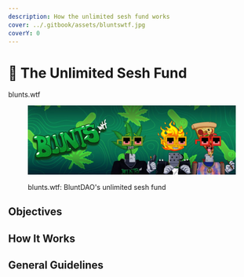 ```yaml
---
description: How the unlimited sesh fund works
cover: ../.gitbook/assets/bluntswtf.jpg
coverY: 0
---
```


# 🍃 The Unlimited Sesh Fund

blunts.wtf

<figure><img src="../.gitbook/assets/bluntswtftwitterbanner.jpeg" alt=""><figcaption><p>blunts.wtf: BluntDAO's unlimited sesh fund</p></figcaption></figure>



## Objectives





## How It Works



## General Guidelines



